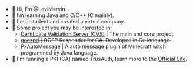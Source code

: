 - 👋 Hi, I’m @LeviMarvin
- 👀 I’m learning Java and C/C++ (C mainly).
- 📕 I'm a student and created a virtual company.
- 💎 Some project you may be interested in:
  - [Certificate Validation Server (CVS)](https://github.com/LeviMarvin/CVS) | The main and core project.
  - ~~[gocspd](https://github.com/LeviMarvin/gocspd_pkg) | OCSP Responder for CA. Developed in Go language.~~
  - [PxAutoMessage](https://github.com/LeviMarvin/PxAutoMessage) | A auto message plugin of Minecraft witch programmed by Java language.
- 🔑 I'm running a PKI (CA) named TrusAuth, learn more to the [Official Site](https://www.trusauth.com).

<!---
LeviMarvin/LeviMarvin is a ✨ special ✨ repository because its `README.md` (this file) appears on your GitHub profile.
You can click the Preview link to take a look at your changes.
--->

